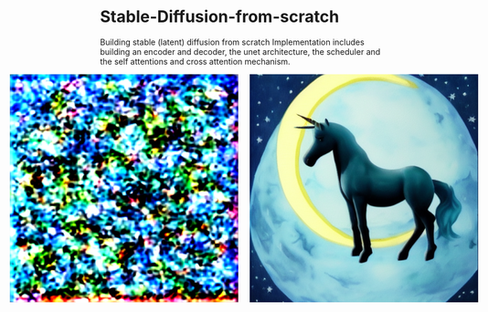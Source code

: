 # Stable-Diffusion-from-scratch
Building stable (latent) diffusion from scratch
Implementation includes building an encoder and decoder, the unet architecture, the scheduler and the self attentions and cross attention mechanism.

<div style="display: flex; justify-content: center;">
    <img src="./first_attempt_diffusion.png" alt="first attempt" style="margin-right: 10px;" width="400"/>
    <img src="./diffusion_image_fixed.png" alt="Final attempt after bug fixing" style="margin-left: 10px;" width="400"/>
</div>
